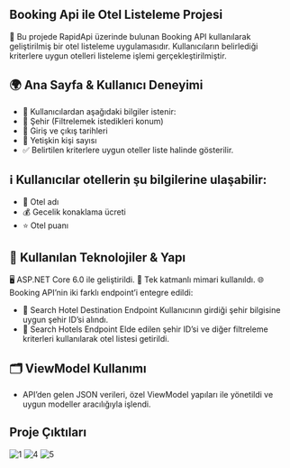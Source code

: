 ## Booking Api ile Otel Listeleme Projesi
🏨 Bu projede RapidApi üzerinde bulunan Booking API kullanılarak geliştirilmiş bir otel listeleme uygulamasıdır. Kullanıcıların belirlediği kriterlere uygun otelleri listeleme işlemi gerçekleştirilmiştir.

## 🌍 Ana Sayfa & Kullanıcı Deneyimi

- 🔎 Kullanıcılardan aşağıdaki bilgiler istenir:
- 📍 Şehir (Filtrelemek istedikleri konum)
- 📆 Giriş ve çıkış tarihleri
- 👥 Yetişkin kişi sayısı
- ✅ Belirtilen kriterlere uygun oteller liste halinde gösterilir.

## ℹ️ Kullanıcılar otellerin şu bilgilerine ulaşabilir:

- 🏢 Otel adı
- 💰 Gecelik konaklama ücreti
- ⭐ Otel puanı


## 🔧 Kullanılan Teknolojiler & Yapı

🖥️ ASP.NET Core 6.0 ile geliştirildi.
📌 Tek katmanlı mimari kullanıldı.
🌐 Booking API’nin iki farklı endpoint’i entegre edildi:
- 🔹 Search Hotel Destination Endpoint
  Kullanıcının girdiği şehir bilgisine uygun şehir ID’si alındı.
- 🔹 Search Hotels Endpoint
Elde edilen şehir ID’si ve diğer filtreleme kriterleri kullanılarak otel listesi getirildi.



## 🗂️ ViewModel Kullanımı

- API’den gelen JSON verileri, özel ViewModel yapıları ile yönetildi ve uygun modeller aracılığıyla işlendi.

## Proje Çıktıları

![1](https://github.com/user-attachments/assets/8140ab0f-e7a0-4c0c-87b1-e8320c41a0fe)
![4](https://github.com/user-attachments/assets/ea4d5d0b-b1f5-4384-bf2a-ebd9afc8f55a)
![5](https://github.com/user-attachments/assets/a61e7cef-e2f1-4f2e-8947-d42dfe35c1bd)

